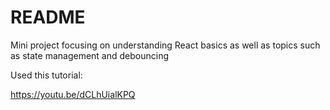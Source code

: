 # README

Mini project focusing on understanding React basics as well as topics such as state management and debouncing

Used this tutorial:

https://youtu.be/dCLhUialKPQ

